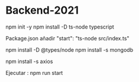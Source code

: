 # Backend-2021

npm init -y
npm install -D ts-node typescript

Package.json añadir "start":  "ts-node src/index.ts"

npm install -D @types/node
npm install -s mongodb

npm install -s axios

Ejecutar : npm run start
